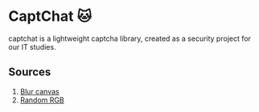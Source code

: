 # CaptChat :cat:
captchat is a lightweight captcha library, created as a security project for our IT studies.

## Sources
1. [Blur canvas](https://konvajs.org/docs/filters/Blur.html)
2. [Random RGB](https://stackoverflow.com/questions/23095637/how-do-you-get-random-rgb-in-javascript)